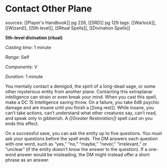 # Contact Other Plane
sources: [[Player's Handbook]] pg 226, [[SRD]] pg 129
tags: [[Warlock]], [[Wizard]], [[5th level]], [[Ritual Spells]], [[Divination Spells]]

**5th-level divination (ritual)**

*Casting time*: 1 minute

*Range*: Self

*Components*: V

*Duration*: 1 minute

You mentally contact a demigod, the spirit of a long-dead sage, or some other mysterious entity from another plane. Contacting this extraplanar intelligence can strain or even break your mind. When you cast this spell, make a DC 15 Intelligence saving throw. On a failure, you take 6d6 psychic damage and are insane until you finish a [[long rest]]. While insane, you can’t take actions, can’t understand what other creatures say, can’t read, and speak only in gibberish. A *[[Greater Restoration]]* spell cast on you ends this effect.

On a successful save, you can ask the entity up to five questions. You must ask your questions before the spell ends. The DM answers each question with one word, such as “yes,” “no,” “maybe,” “never,” “irrelevant,” or “unclear” (if the entity doesn’t know the answer to the question). If a one-word answer would be misleading, the DM might instead offer a short phrase as an answer.
